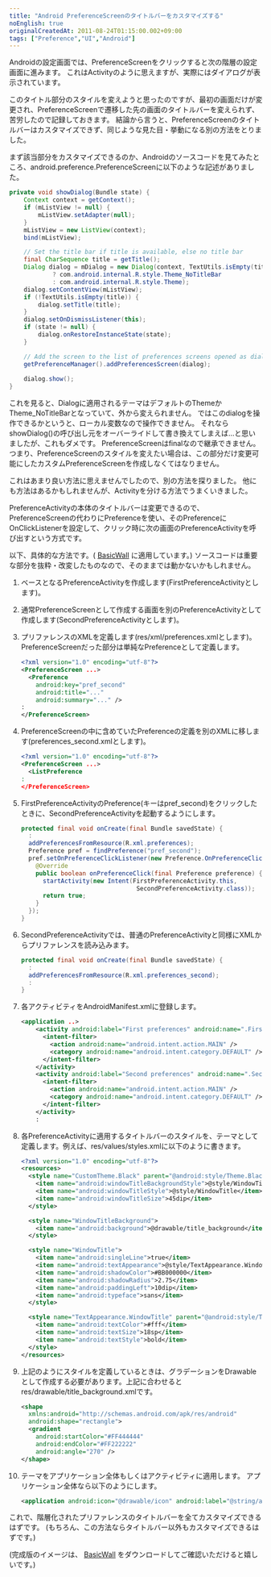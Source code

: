 ```yaml
---
title: "Android PreferenceScreenのタイトルバーをカスタマイズする"
noEnglish: true
originalCreatedAt: 2011-08-24T01:15:00.002+09:00
tags: ["Preference","UI","Android"]
---
```

Androidの設定画面では、PreferenceScreenをクリックすると次の階層の設定画面に進みます。
これはActivityのように思えますが、実際にはダイアログが表示されています。
<!--more-->
このタイトル部分のスタイルを変えようと思ったのですが、最初の画面だけが変更され、PreferenceScreenで遷移した先の画面のタイトルバーを変えられず、苦労したので記録しておきます。
結論から言うと、PreferenceScreenのタイトルバーはカスタマイズできず、同じような見た目・挙動になる別の方法をとりました。

まず該当部分をカスタマイズできるのか、Androidのソースコードを見てみたところ、android.preference.PreferenceScreenに以下のような記述がありました。

```java
private void showDialog(Bundle state) {
    Context context = getContext();
    if (mListView != null) {
        mListView.setAdapter(null);
    }
    mListView = new ListView(context);
    bind(mListView);

    // Set the title bar if title is available, else no title bar
    final CharSequence title = getTitle();
    Dialog dialog = mDialog = new Dialog(context, TextUtils.isEmpty(title)
            ? com.android.internal.R.style.Theme_NoTitleBar
            : com.android.internal.R.style.Theme);
    dialog.setContentView(mListView);
    if (!TextUtils.isEmpty(title)) {
        dialog.setTitle(title);
    }
    dialog.setOnDismissListener(this);
    if (state != null) {
        dialog.onRestoreInstanceState(state);
    }

    // Add the screen to the list of preferences screens opened as dialogs
    getPreferenceManager().addPreferencesScreen(dialog);
    
    dialog.show();
}
```

これを見ると、Dialogに適用されるテーマはデフォルトのThemeかTheme\_NoTitleBarとなっていて、外から変えられません。
ではこのdialogを操作できるかというと、ローカル変数なので操作できません。
それならshowDialog()の呼び出し元をオーバーライドして書き換えてしまえば…と思いましたが、これもダメです。
PreferenceScreenはfinalなので継承できません。
つまり、PreferenceScreenのスタイルを変えたい場合は、この部分だけ変更可能にしたカスタムPreferenceScreenを作成しなくてはなりません。

これはあまり良い方法に思えませんでしたので、別の方法を探りました。
他にも方法はあるかもしれませんが、Activityを分ける方法でうまくいきました。

PreferenceActivityの本体のタイトルバーは変更できるので、PreferenceScreenの代わりにPreferenceを使い、そのPreferenceにOnClickListenerを設定して、クリック時に次の画面のPreferenceActivityを呼び出すという方式です。

以下、具体的な方法です。( [BasicWall](https://market.android.com/details?id=com.sika524.android.livewallpaper.basicwall) に適用しています。)
ソースコードは重要な部分を抜粋・改変したものなので、そのままでは動かないかもしれません。

1. ベースとなるPreferenceActivityを作成します(FirstPreferenceActivityとします)。
2. 通常PreferenceScreenとして作成する画面を別のPreferenceActivityとして作成します(SecondPreferenceActivityとします)。
3. プリファレンスのXMLを定義します(res/xml/preferences.xmlとします)。PreferenceScreenだった部分は単純なPreferenceとして定義します。

    ```xml
    <?xml version="1.0" encoding="utf-8"?>
    <PreferenceScreen ...>
      <Preference
        android:key="pref_second"
        android:title="..."
        android:summary="..." />
    :
    </PreferenceScreen>
    ```

4. PreferenceScreenの中に含めていたPreferenceの定義を別のXMLに移します(preferences\_second.xmlとします)。

    ```xml
    <?xml version="1.0" encoding="utf-8"?>
    <PreferenceScreen ...>
      <ListPreference
    :
    </PreferenceScreen>
    ```

5. FirstPreferenceActivityのPreference(キーはpref\_second)をクリックしたときに、SecondPreferenceActivityを起動するようにします。

    ```java
    protected final void onCreate(final Bundle savedState) {
      :
      addPreferencesFromResource(R.xml.preferences);
      Preference pref = findPreference("pref_second");
      pref.setOnPreferenceClickListener(new Preference.OnPreferenceClickListener() {
        @Override
        public boolean onPreferenceClick(final Preference preference) {
          startActivity(new Intent(FirstPreferenceActivity.this,
                                    SecondPreferenceActivity.class));
          return true;
        }
      });
    }
    ```

6. SecondPreferenceActivityでは、普通のPreferenceActivityと同様にXMLからプリファレンスを読み込みます。

    ```java
    protected final void onCreate(final Bundle savedState) {
      :
      addPreferencesFromResource(R.xml.preferences_second);
      :
    }
    ```

7. 各アクティビティをAndroidManifest.xmlに登録します。

    ```xml
    <application ..>
        <activity android:label="First preferences" android:name=".FirstPreferenceActivity" android:exported="true">
          <intent-filter>
            <action android:name="android.intent.action.MAIN" />
            <category android:name="android.intent.category.DEFAULT" />
          </intent-filter>
        </activity>
        <activity android:label="Second preferences" android:name=".SecondPreferenceActivity" android:exported="true">
          <intent-filter>
            <action android:name="android.intent.action.MAIN" />
            <category android:name="android.intent.category.DEFAULT" />
          </intent-filter>
        </activity>
        :
    ```

8. 各PreferenceActivityに適用するタイトルバーのスタイルを、テーマとして定義します。例えば、res/values/styles.xmlに以下のように書きます。

    ```xml
    <?xml version="1.0" encoding="utf-8"?>
    <resources>
      <style name="CustomTheme.Black" parent="@android:style/Theme.Black">
        <item name="android:windowTitleBackgroundStyle">@style/WindowTitleBackground</item>
        <item name="android:windowTitleStyle">@style/WindowTitle</item>
        <item name="android:windowTitleSize">45dip</item>
      </style>

      <style name="WindowTitleBackground">
        <item name="android:background">@drawable/title_background</item>
      </style>

      <style name="WindowTitle">
        <item name="android:singleLine">true</item>
        <item name="android:textAppearance">@style/TextAppearance.WindowTitle</item>
        <item name="android:shadowColor">#BB000000</item>
        <item name="android:shadowRadius">2.75</item>
        <item name="android:paddingLeft">10dip</item>
        <item name="android:typeface">sans</item>
      </style>

      <style name="TextAppearance.WindowTitle" parent="@android:style/TextAppearance.WindowTitle">
        <item name="android:textColor">#fff</item>
        <item name="android:textSize">18sp</item>
        <item name="android:textStyle">bold</item>
      </style>
    </resources>
    ```

9. 上記のようにスタイルを定義しているときは、グラデーションをDrawableとして作成する必要があります。上記に合わせるとres/drawable/title\_background.xmlです。

    ```xml
    <shape
      xmlns:android="http://schemas.android.com/apk/res/android"
      android:shape="rectangle">
      <gradient
        android:startColor="#FF444444"
        android:endColor="#FF222222"
        android:angle="270" />
    </shape>
    ```

10. テーマをアプリケーション全体もしくはアクティビティに適用します。
    アプリケーション全体なら以下のようにします。

    ```xml
    <application android:icon="@drawable/icon" android:label="@string/app_name" android:theme="@style/CustomTheme.Black">
    ```


これで、階層化されたプリファレンスのタイトルバーを全てカスタマイズできるはずです。
(もちろん、この方法ならタイトルバー以外もカスタマイズできるはずです。)

(完成版のイメージは、 [BasicWall](https://market.android.com/details?id=com.sika524.android.livewallpaper.basicwall) をダウンロードしてご確認いただけると嬉しいです。)
